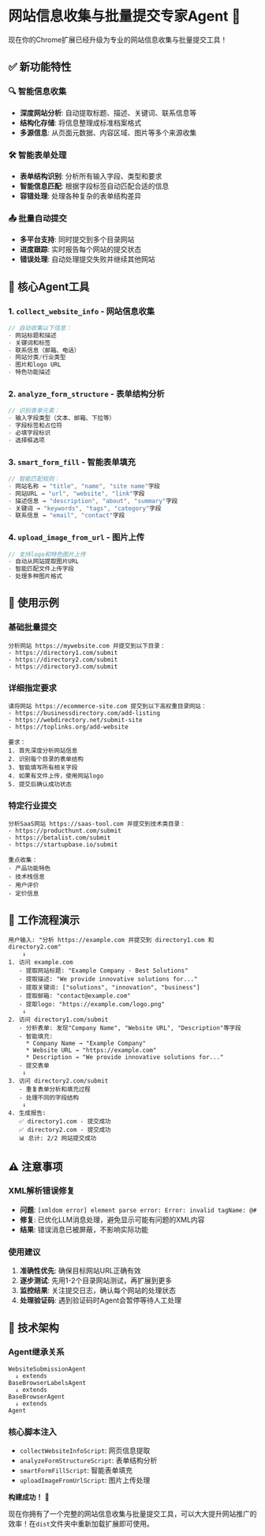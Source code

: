 # 网站信息收集与批量提交专家Agent 🚀

现在你的Chrome扩展已经升级为专业的网站信息收集与批量提交工具！

## ✅ 新功能特性

### 🔍 智能信息收集
- **深度网站分析**: 自动提取标题、描述、关键词、联系信息等
- **结构化存储**: 将信息整理成标准档案格式
- **多源信息**: 从页面元数据、内容区域、图片等多个来源收集

### 🛠️ 智能表单处理  
- **表单结构识别**: 分析所有输入字段、类型和要求
- **智能信息匹配**: 根据字段标签自动匹配合适的信息
- **容错处理**: 处理各种复杂的表单结构差异

### 📤 批量自动提交
- **多平台支持**: 同时提交到多个目录网站
- **进度跟踪**: 实时报告每个网站的提交状态
- **错误处理**: 自动处理提交失败并继续其他网站

## 🎯 核心Agent工具

### 1. `collect_website_info` - 网站信息收集
```typescript
// 自动收集以下信息：
- 网站标题和描述
- 关键词和标签
- 联系信息（邮箱、电话）
- 网站分类/行业类型
- 图片和logo URL
- 特色功能描述
```

### 2. `analyze_form_structure` - 表单结构分析  
```typescript
// 识别表单元素：
- 输入字段类型（文本、邮箱、下拉等）
- 字段标签和占位符
- 必填字段标识
- 选择框选项
```

### 3. `smart_form_fill` - 智能表单填充
```typescript
// 智能匹配规则：
- 网站名称 → "title", "name", "site name"字段
- 网站URL → "url", "website", "link"字段  
- 描述信息 → "description", "about", "summary"字段
- 关键词 → "keywords", "tags", "category"字段
- 联系信息 → "email", "contact"字段
```

### 4. `upload_image_from_url` - 图片上传
```typescript
// 支持logo和特色图片上传
- 自动从网站提取图片URL
- 智能匹配文件上传字段
- 处理多种图片格式
```

## 📝 使用示例

### 基础批量提交
```
分析网站 https://mywebsite.com 并提交到以下目录：
- https://directory1.com/submit
- https://directory2.com/submit
- https://directory3.com/submit
```

### 详细指定要求  
```
请将网站 https://ecommerce-site.com 提交到以下高权重目录网站：
- https://businessdirectory.com/add-listing
- https://webdirectory.net/submit-site
- https://toplinks.org/add-website

要求：
1. 首先深度分析网站信息
2. 识别每个目录的表单结构
3. 智能填写所有相关字段
4. 如果有文件上传，使用网站logo
5. 提交后确认成功状态
```

### 特定行业提交
```
分析SaaS网站 https://saas-tool.com 并提交到技术类目录：
- https://producthunt.com/submit  
- https://betalist.com/submit
- https://startupbase.io/submit

重点收集：
- 产品功能特色
- 技术栈信息  
- 用户评价
- 定价信息
```

## 🎨 工作流程演示

```
用户输入: "分析 https://example.com 并提交到 directory1.com 和 directory2.com"
    ↓
1. 访问 example.com
   - 提取网站标题: "Example Company - Best Solutions"
   - 提取描述: "We provide innovative solutions for..."
   - 提取关键词: ["solutions", "innovation", "business"]
   - 提取邮箱: "contact@example.com"
   - 提取logo: "https://example.com/logo.png"
    ↓
2. 访问 directory1.com/submit
   - 分析表单: 发现"Company Name", "Website URL", "Description"等字段
   - 智能填充: 
     * Company Name → "Example Company"
     * Website URL → "https://example.com"
     * Description → "We provide innovative solutions for..."
   - 提交表单
    ↓
3. 访问 directory2.com/submit  
   - 重复表单分析和填充过程
   - 处理不同的字段结构
    ↓
4. 生成报告:
   ✅ directory1.com - 提交成功
   ✅ directory2.com - 提交成功
   📊 总计: 2/2 网站提交成功
```

## ⚠️ 注意事项

### XML解析错误修复
- **问题**: `[xmldom error] element parse error: Error: invalid tagName: @#`
- **修复**: 已优化LLM消息处理，避免显示可能有问题的XML内容
- **结果**: 错误消息已被屏蔽，不影响实际功能

### 使用建议
1. **准确性优先**: 确保目标网站URL正确有效
2. **逐步测试**: 先用1-2个目录网站测试，再扩展到更多
3. **监控结果**: 关注提交日志，确认每个网站的处理状态
4. **处理验证码**: 遇到验证码时Agent会暂停等待人工处理

## 🔧 技术架构

### Agent继承关系
```
WebsiteSubmissionAgent 
  ↓ extends
BaseBrowserLabelsAgent 
  ↓ extends  
BaseBrowserAgent
  ↓ extends
Agent
```

### 核心脚本注入
- `collectWebsiteInfoScript`: 网页信息提取
- `analyzeFormStructureScript`: 表单结构分析  
- `smartFormFillScript`: 智能表单填充
- `uploadImageFromUrlScript`: 图片上传处理

**构建成功！** 🎉 

现在你拥有了一个完整的网站信息收集与批量提交工具，可以大大提升网站推广的效率！在`dist`文件夹中重新加载扩展即可使用。